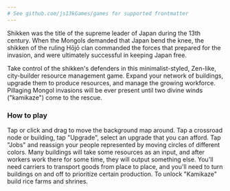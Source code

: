 ```yaml
---
# See github.com/js13kGames/games for supported frontmatter
---
```

Shikken was the title of the supreme leader of Japan during the 13th century. When the Mongols demanded that Japan bend the knee, the shikken of the ruling Hōjō clan commanded the forces that prepared for the invasion, and were ultimately successful in keeping Japan free.

Take control of the shikken's defenders in this minimalist-styled, Zen-like, city-builder resource management game. Expand your network of buildings, upgrade them to produce resources, and manage the growing workforce. Pillaging Mongol invasions will be ever present until two divine winds ("kamikaze") come to the rescue.

### How to play
Tap or click and drag to move the background map around. Tap a crossroad node or building, tap "Upgrade", select an upgrade that you can afford. Tap "Jobs" and reassign your people represented by moving circles of different colors. Many buildings will take some resources as an input, and after workers work there for some time, they will output something else. You'll need carriers to transport goods from place to place, and you'll need to turn buildings on and off to prioritize certain production. To unlock "Kamikaze" build rice farms and shrines.